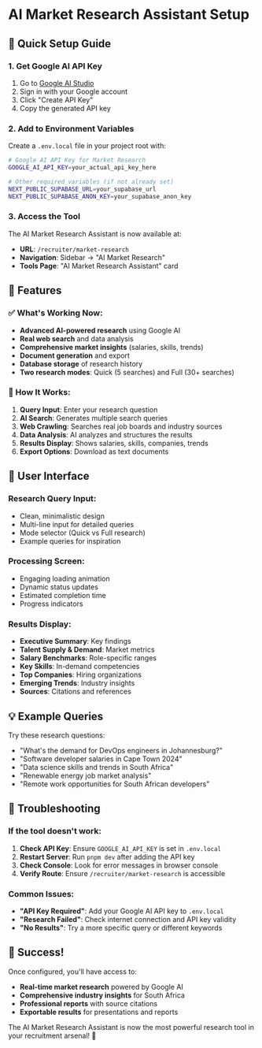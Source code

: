# AI Market Research Assistant Setup

## 🚀 Quick Setup Guide

### 1. Get Google AI API Key
1. Go to [Google AI Studio](https://makersuite.google.com/app/apikey)
2. Sign in with your Google account
3. Click "Create API Key"
4. Copy the generated API key

### 2. Add to Environment Variables
Create a `.env.local` file in your project root with:

```bash
# Google AI API Key for Market Research
GOOGLE_AI_API_KEY=your_actual_api_key_here

# Other required variables (if not already set)
NEXT_PUBLIC_SUPABASE_URL=your_supabase_url
NEXT_PUBLIC_SUPABASE_ANON_KEY=your_supabase_anon_key
```

### 3. Access the Tool
The AI Market Research Assistant is now available at:
- **URL**: `/recruiter/market-research`
- **Navigation**: Sidebar → "AI Market Research"
- **Tools Page**: "AI Market Research Assistant" card

## 🎯 Features

### ✅ What's Working Now:
- **Advanced AI-powered research** using Google AI
- **Real web search** and data analysis
- **Comprehensive market insights** (salaries, skills, trends)
- **Document generation** and export
- **Database storage** of research history
- **Two research modes**: Quick (5 searches) and Full (30+ searches)

### 🔧 How It Works:
1. **Query Input**: Enter your research question
2. **AI Search**: Generates multiple search queries
3. **Web Crawling**: Searches real job boards and industry sources
4. **Data Analysis**: AI analyzes and structures the results
5. **Results Display**: Shows salaries, skills, companies, trends
6. **Export Options**: Download as text documents

## 🎨 User Interface

### Research Query Input:
- Clean, minimalistic design
- Multi-line input for detailed queries
- Mode selector (Quick vs Full research)
- Example queries for inspiration

### Processing Screen:
- Engaging loading animation
- Dynamic status updates
- Estimated completion time
- Progress indicators

### Results Display:
- **Executive Summary**: Key findings
- **Talent Supply & Demand**: Market metrics
- **Salary Benchmarks**: Role-specific ranges
- **Key Skills**: In-demand competencies
- **Top Companies**: Hiring organizations
- **Emerging Trends**: Industry insights
- **Sources**: Citations and references

## 💡 Example Queries

Try these research questions:
- "What's the demand for DevOps engineers in Johannesburg?"
- "Software developer salaries in Cape Town 2024"
- "Data science skills and trends in South Africa"
- "Renewable energy job market analysis"
- "Remote work opportunities for South African developers"

## 🚨 Troubleshooting

### If the tool doesn't work:
1. **Check API Key**: Ensure `GOOGLE_AI_API_KEY` is set in `.env.local`
2. **Restart Server**: Run `pnpm dev` after adding the API key
3. **Check Console**: Look for error messages in browser console
4. **Verify Route**: Ensure `/recruiter/market-research` is accessible

### Common Issues:
- **"API Key Required"**: Add your Google AI API key to `.env.local`
- **"Research Failed"**: Check internet connection and API key validity
- **"No Results"**: Try a more specific query or different keywords

## 🎉 Success!

Once configured, you'll have access to:
- **Real-time market research** powered by Google AI
- **Comprehensive industry insights** for South Africa
- **Professional reports** with source citations
- **Exportable results** for presentations and reports

The AI Market Research Assistant is now the most powerful research tool in your recruitment arsenal! 🚀 